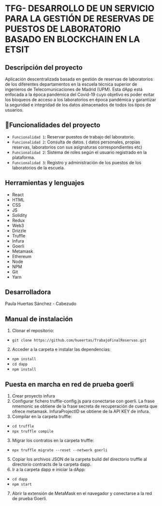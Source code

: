 # TFG- DESARROLLO DE UN SERVICIO PARA LA GESTIÓN DE RESERVAS DE PUESTOS DE LABORATORIO BASADO EN BLOCKCHAIN EN LA ETSIT
## Descripción del proyecto
 Aplicación descentralizada basada en gestión de reservas de laboratorios de los diferentes departamentos en la escuela técnica superior de ingenieros de Telecomunicaciones de Madrid (UPM). Esta dApp está enfocada a la época pandémica del Covid-19 cuyo objetivo es poder evitar los bloqueos de acceso a los laboratorios en época pandémica y garantizar la seguridad e integridad de los datos almacenados de todos los tipos de usuarios.
## :hammer:Funcionalidades del proyecto

- `Funcionalidad 1`: Reservar puestos de trabajo del laboratorio.
- `Funcionalidad 2`: Consulta de datos. ( datos personales, propias reservas, laboratorios con sus asignaturas correspondientes etc)
- `Funcionalidad 2`: Sistema de roles según el usuario registrado en la plataforma.
- `Funcionalidad 3`: Registro y administración de los puestos de los laboratorios de la escuela.

## Herramientas y lenguajes

* React
* HTML
* CSS
* JS
* Solidity
* Redux
* Web3
* Drizzle
* Truffle
* Infura
* Goerli
* Metamask
* Ethereum
* Node
* NPM
* Git
* Yarn

## Desarrolladora

Paula Huertas Sánchez - Cabezudo 

## Manual de instalación 

1. Clonar el repositorio:
- ```git clone https://github.com/hueertas/TrabajoFinalReservas.git```
2. Acceder a la carpeta e instalar las dependencias:
- `npm install`
- `cd dapp`
- `npm install`
 ## Puesta en marcha en red de prueba goerli
1. Crear proyecto infura 
2. Configurar fichero truffle-config.js para conectarse con goerli. La frase nmemonic se obtiene de la frase secreta 
de recuperación de cuenta que ofrece metamask. InfuraProjectID se obtiene de la API KEY de infura.
1. Compilar en la carpeta truffle:
- `cd truffle`
- `npx truffle compile`
3. Migrar los contratos en la carpeta truffle:
- `npx truffle migrate --reset --network goerli `
5. Copiar los archivos JSON de la carpeta build del directorio truffle al directorio contracts de la carpeta dapp.
6. Ir a la carpeta dapp e iniciar la dApp:
- `cd dapp`
- `npm start`
7. Abrir la extensión de MetaMask en el navegador y conectarse a la red de prueba Goerli.
